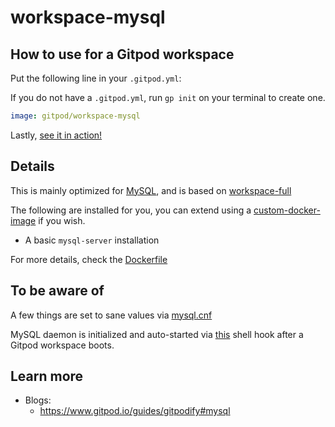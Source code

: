 # workspace-mysql

## How to use for a Gitpod workspace

Put the following line in your `.gitpod.yml`:

If you do not have a `.gitpod.yml`, run `gp init` on your terminal to create one.

```yaml
image: gitpod/workspace-mysql
```

Lastly, [see it in action!](https://www.gitpod.io/docs/introduction/learn-gitpod/gitpod-yaml#see-it-in-action)

## Details

This is mainly optimized for [MySQL](https://www.mysql.com/), and is based on [workspace-full](../)

The following are installed for you, you can extend using a [custom-docker-image](https://www.gitpod.io/docs/configure/workspaces/workspace-image#configure-a-custom-dockerfile) if you wish.

- A basic `mysql-server` installation

For more details, check the [Dockerfile](./Dockerfile)

## To be aware of

A few things are set to sane values via [mysql.cnf](./mysql.cnf)

MySQL daemon is initialized and auto-started via [this](./mysql-bashrc-launch.sh) shell hook after a Gitpod workspace boots.

## Learn more

- Blogs:
    - https://www.gitpod.io/guides/gitpodify#mysql
